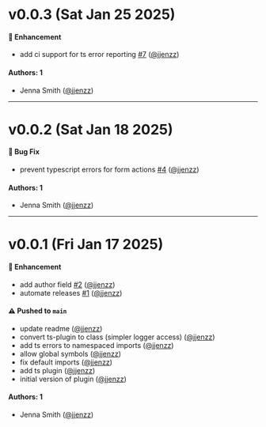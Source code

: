 # v0.0.3 (Sat Jan 25 2025)

#### 🚀 Enhancement

- add ci support for ts error reporting [#7](https://github.com/jjenzz/next-client-attr-webpack-plugin/pull/7) ([@jjenzz](https://github.com/jjenzz))

#### Authors: 1

- Jenna Smith ([@jjenzz](https://github.com/jjenzz))

---

# v0.0.2 (Sat Jan 18 2025)

#### 🐛 Bug Fix

- prevent typescript errors for form actions [#4](https://github.com/jjenzz/next-client-attr-webpack-plugin/pull/4) ([@jjenzz](https://github.com/jjenzz))

#### Authors: 1

- Jenna Smith ([@jjenzz](https://github.com/jjenzz))

---

# v0.0.1 (Fri Jan 17 2025)

#### 🚀 Enhancement

- add author field [#2](https://github.com/jjenzz/next-client-attr-webpack-plugin/pull/2) ([@jjenzz](https://github.com/jjenzz))
- automate releases [#1](https://github.com/jjenzz/next-client-attr-webpack-plugin/pull/1) ([@jjenzz](https://github.com/jjenzz))

#### ⚠️ Pushed to `main`

- update readme ([@jjenzz](https://github.com/jjenzz))
- convert ts-plugin to class (simpler logger access) ([@jjenzz](https://github.com/jjenzz))
- add ts errors to namespaced imports ([@jjenzz](https://github.com/jjenzz))
- allow global symbols ([@jjenzz](https://github.com/jjenzz))
- fix default imports ([@jjenzz](https://github.com/jjenzz))
- add ts plugin ([@jjenzz](https://github.com/jjenzz))
- initial version of plugin ([@jjenzz](https://github.com/jjenzz))

#### Authors: 1

- Jenna Smith ([@jjenzz](https://github.com/jjenzz))

